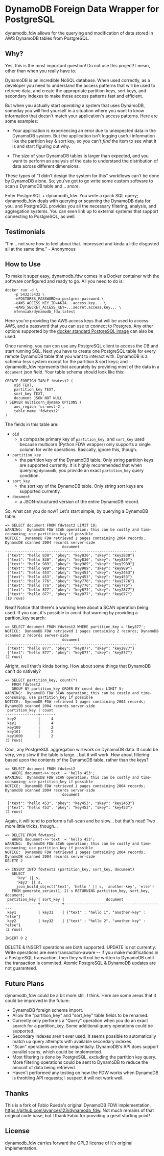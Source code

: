 # DynamoDB Foreign Data Wrapper for PostgreSQL

dynamodb_fdw allows for the querying and modification of data stored in AWS DynamoDB tables from PostgreSQL.

## Why?

Yes, this is the most important question!  Do not use this project!  I mean, other than when you really have to.

DynamoDB is an incredible NoSQL database.  When used correctly, as a developer you need to understand the access patterns that will be used to retrieve data, and create the appropriate partition keys, sort keys, and secondary indexes to make those access patterns fast and efficient.

But when you actually start *operating* a system that uses DynamoDB, someday you will find yourself in a situation where you want to know information that doesn't match your application's access patterns.  Here are some examples:

- Your application is experiencing an error due to unexpected data in the DynamoDB system.  But the application isn't logging useful information like the partition key & sort key, so you can't *find* the item to see what it is and start figuring out why.

- The size of your DynamoDB tables is larger than expected, and you want to perform an analysis of the data to understand the distribution of data across different dimensions.

These types of "I didn't design the system for this" workflows can't be done by DynamoDB alone.  So; you've got to go write some custom software to scan a DynamoDB table and... *snore*.

Enter PostgreSQL + dynamodb_fdw.  You write a quick SQL query; dynamodb_fdw deals with querying or scanning the DynamoDB data for you, and PostgreSQL provides you all the necessary filtering, analysis, and aggregation systems.  You can even link up to external systems that support connecting to PostgreSQL, as well.

## Testimonials

"I'm... not sure how to feel about that.  Impressed and kinda a little disgusted all at the same time." - Anonymous

## How to Use

To make it super easy, dynamodb_fdw comes in a Docker container with the software configured and ready to go.  All you need to do is:

```
docker run -d \
    -p 5432:5432 \
    -ePOSTGRES_PASSWORD=a-postgres-password \
    -eAWS_ACCESS_KEY_ID=AKIA...access.key... \
    -eAWS_SECRET_ACCESS_KEY=...secret.access.key... \
    mfenniak/dynamodb_fdw:latest
```

Here you're providing the AWS access keys that will be used to access AWS, and a password that you can use to connect to Postgres.  Any other options supported by the [docker standard PostgreSQL image](https://hub.docker.com/_/postgres) can also be used.

Once running, you can con use any PostgreSQL client to access the DB and start running SQL.  Next you have to create one PostgreSQL table for every remote DynamoDB table that you want to interact with.  DynamoDB is a schema-less system except for the partition & sort keys; and dynamodb_fdw represents that accurately by providing most of the data in a `document` json field.  Your table schema should look like this:

```
CREATE FOREIGN TABLE fdwtest2 (
    oid TEXT,
    partition_key TEXT,
    sort_key TEXT,
    document JSON NOT NULL
) SERVER multicorn_dynamo OPTIONS (
    aws_region 'us-west-2',
    table_name 'fdwtest2'
)
```

The fields in this table are:
- `oid`
  - a composite primary key of `partition_key`, and `sort_key` used because multicorn (Python FDW wrapper) only supports a single column for write operations.  Basically, ignore this, though.
- `partition_key`
  - the partition key of the DynamoDB table.  Only string partition keys are supported currently.  It is highly recommended that when querying `dynamodb`, you provide an exact `partition_key` query condition.
- `sort_key`
  - the sort key of the DynamoDB table.  Only string sort keys are supported currently.
- `document`
  - a JSON-structured version of the entire DynamoDB record.

So, what can you do now?  Let's start simple, by querying a DynamoDB table:

```
=> SELECT document FROM fdwtest2 LIMIT 10;
WARNING:  DynamoDB FDW SCAN operation; this can be costly and time-consuming; use partition_key if possible
NOTICE:  DynamoDB FDW retrieved 1 pages containing 2004 records; DynamoDB scanned 2004 records server-side
                          document
------------------------------------------------------------
 {"text": "hello 830", "pkey": "key830", "skey": "key2830"}
 {"text": "hello 830", "pkey": "key830", "skey": "key830"}
 {"text": "hello 989", "pkey": "key989", "skey": "key2989"}
 {"text": "hello 989", "pkey": "key989", "skey": "key989"}
 {"text": "hello 453", "pkey": "key453", "skey": "key2453"}
 {"text": "hello 453", "pkey": "key453", "skey": "key453"}
 {"text": "hello 776", "pkey": "key776", "skey": "key2776"}
 {"text": "hello 776", "pkey": "key776", "skey": "key776"}
 {"text": "hello 877", "pkey": "key877", "skey": "key2877"}
 {"text": "hello 877", "pkey": "key877", "skey": "key877"}
(10 rows)
```

Neat!  Notice that there's a warning here about a SCAN operation being used.  If you can, it's possible to avoid that warning by providing a parition_key search:

```
=> SELECT document FROM fdwtest2 WHERE partition_key = 'key877';
NOTICE:  DynamoDB FDW retrieved 1 pages containing 2 records; DynamoDB scanned 2 records server-side
                          document
------------------------------------------------------------
 {"text": "hello 877", "pkey": "key877", "skey": "key2877"}
 {"text": "hello 877", "pkey": "key877", "skey": "key877"}
(2 rows)
```

Alright, well that's kinda boring.  How about some things that DynamoDB can't do natively?


```
=> SELECT partition_key, count(*)
   FROM fdwtest2
   GROUP BY partition_key ORDER BY count desc LIMIT 5;
WARNING:  DynamoDB FDW SCAN operation; this can be costly and time-consuming; use partition_key if possible
NOTICE:  DynamoDB FDW retrieved 1 pages containing 2004 records; DynamoDB scanned 2004 records server-side
 partition_key | count
---------------+-------
 key2          |     4
 key1          |     4
 key100        |     2
 key101        |     2
 key1000       |     2
(5 rows)
```

Cool, any PostgreSQL aggregation will work on DynamoDB data.  It could be very, very slow if the table is large... but it will work.  How about filtering based upon the contents of the DynamoDB table, rather than the keys?

```
=> SELECT document FROM fdwtest2 
   WHERE document->>'text' = 'hello 453';
WARNING:  DynamoDB FDW SCAN operation; this can be costly and time-consuming; use partition_key if possible
NOTICE:  DynamoDB FDW retrieved 1 pages containing 2004 records; DynamoDB scanned 2004 records server-side
                          document
------------------------------------------------------------
 {"text": "hello 453", "pkey": "key453", "skey": "key2453"}
 {"text": "hello 453", "pkey": "key453", "skey": "key453"}
(2 rows)
```

Again, it will tend to perform a full-scan and be slow... but that's neat!  Two more little tricks, though...

```
=> DELETE FROM fdwtest2
   WHERE document->>'text' = 'hello 453';
WARNING:  DynamoDB FDW SCAN operation; this can be costly and time-consuming; use partition_key if possible
NOTICE:  DynamoDB FDW retrieved 1 pages containing 2004 records; DynamoDB scanned 2004 records server-side
DELETE 2

=> INSERT INTO fdwtest2 (partition_key, sort_key, document)
   SELECT
     'key' || s,
     'key3' || s,
     json_build_object('text', 'hello ' || s, 'another-key', 'else')
   FROM generate_series(1, 2) s RETURNING partition_key, sort_key, document;
 partition_key | sort_key |                   document
---------------+----------+----------------------------------------------
 key1          | key31    | {"text" : "hello 1", "another-key" : "else"}
 key2          | key32    | {"text" : "hello 2", "another-key" : "else"}
(2 rows)

INSERT 0 2
```

DELETE & INSERT operations are both supported.  UPDATE is not currently.  Write operations are even transaction-aware -- if you make modifications in a PostgreSQL transaction, then they will not be written to DynamoDB until the transaction is commited.  Atomic PostgreSQL & DynamoDB updates are not guaranteed.

## Future Plans

dynamodb_fdw could be a bit more still, I think.  Here are some areas that it could be improved in the future:

- DynamoDB foreign schema import.
- Allow the "partition_key" and "sort_key" table fields to be renamed.
- Currently only performs a "Query" operation when you do an exact search for a partition_key.  Some additional query operations could be supported.
- Secondary indexes aren't ever used.  It seems possible to automatically match up query attempts with available secondary indexes.
- "Scan" operations are done sequentially.  DynamoDB's API does support parallel scans, which could be implemented.
- Most filtering is done by PostgreSQL, excluding the partition key query.  More filtering operations could be sent to DynamoDB to reduce the amount of data being retrieved.
- Haven't performed any testing on how the FDW works when DynamoDB is throttling API requests; I suspect it will not work well.

## Thanks

This is a fork of Fabio Rueda's original DynamoDB FDW implementation, https://github.com/avances123/dynamodb_fdw.  Not much remains of that original code base, but I thank Fabio for providing a great starting point!

## License

dynamodb_fdw carries forward the GPL3 license of it's original implementation.
